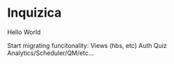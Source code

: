 # Inquizica
Hello World

Start migrating funcitonality:
Views (hbs, etc)
Auth
Quiz
Analytics/Scheduler/QM/etc...
